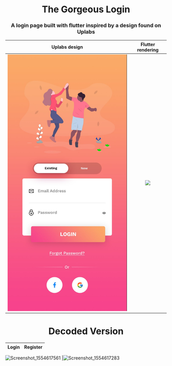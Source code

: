 <h1 align="center">The Gorgeous Login</h1>

<h3 align="center">
  A login page built with flutter inspired by a design found on Uplabs
</h3>

Uplabs design        |  Flutter rendering
:-------------------------:|:-------------------------:
![original-design](./github/template.jpg)  |   ![](./github/login.gif)






<h1 align="center">Decoded Version</h1>


Login   | Register
:-------------------------:|:-------------------------:
![Screenshot_1554617561](https://user-images.githubusercontent.com/38970774/55679510-3e077a80-593f-11e9-8a7c-941eba12fc8c.png)
|![Screenshot_1554617283](https://user-images.githubusercontent.com/38970774/55679461-9be79280-593e-11e9-86d9-43f3c6c49f22.png)
